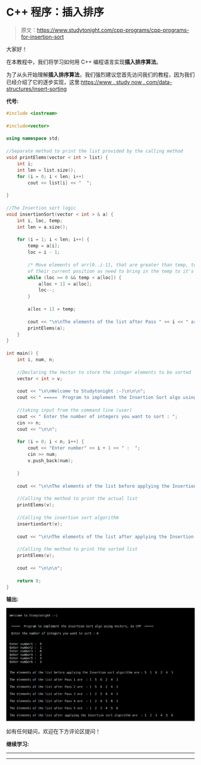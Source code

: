 # C++ 程序：插入排序

> 原文：<https://www.studytonight.com/cpp-programs/cpp-programs-for-insertion-sort>

大家好！

在本教程中，我们将学习如何用 C++ 编程语言实现**插入排序算法**。

为了从头开始理解**插入排序算法**，我们强烈建议您首先访问我们的教程，因为我们已经介绍了它的逐步实现，这里:[https://www . study now . com/data-structures/insert-sorting](https://www.studytonight.com/data-structures/insertion-sorting)

**代号:**

```cpp
#include <iostream>

#include<vector>

using namespace std;

//Separate method to print the list provided by the calling method
void printElems(vector < int > list) {
    int i;
    int len = list.size();
    for (i = 0; i < len; i++)
        cout << list[i] << "  ";

}

//The Insertion sort logic
void insertionSort(vector < int > & a) {
    int i, loc, temp;
    int len = a.size();

    for (i = 1; i < len; i++) {
        temp = a[i];
        loc = i - 1;

        /* Move elements of arr[0..i-1], that are greater than temp, to one position ahead  
        of their current position as need to bring in the temp to it's correct place */
        while (loc >= 0 && temp < a[loc]) {
            a[loc + 1] = a[loc];
            loc--;
        }

        a[loc + 1] = temp;

        cout << "\n\nThe elements of the list after Pass " << i << " are  : ";
        printElems(a);
    }
}

int main() {
    int i, num, n;

    //Declaring the Vector to store the integer elements to be sorted
    vector < int > v;

    cout << "\n\nWelcome to Studytonight :-)\n\n\n";
    cout << " =====  Program to implement the Insertion Sort algo using Vectors, in CPP  ===== \n\n";

    //taking input from the command line (user)
    cout << " Enter the number of integers you want to sort : ";
    cin >> n;
    cout << "\n\n";

    for (i = 0; i < n; i++) {
        cout << "Enter number" << i + 1 << " :  ";
        cin >> num;
        v.push_back(num);

    }

    cout << "\n\nThe elements of the list before applying the Insertion sort algorithm are : ";

    //Calling the method to print the actual list
    printElems(v);

    //Calling the insertion sort algorithm
    insertionSort(v);

    cout << "\n\nThe elements of the list after applying the Insertion sort algorithm are  : ";

    //Calling the method to print the sorted list
    printElems(v);

    cout << "\n\n\n";

    return 0;
}
```

**输出:**

![C++ Insertion sort](img/03b5f3be75e4c2d3e6a38d762ae80a8f.png)

如有任何疑问，欢迎在下方评论区提问！

**继续学习:**

* * *

* * *